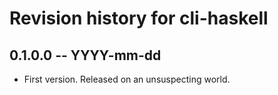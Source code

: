 # Revision history for cli-haskell

## 0.1.0.0 -- YYYY-mm-dd

* First version. Released on an unsuspecting world.

